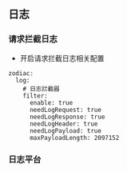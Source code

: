 ## 日志

### 请求拦截日志
- 开启请求拦截日志相关配置
```
zodiac:
  log:
    # 日志拦截器
    filter:
      enable: true
      needLogRequest: true
      needLogResponse: true
      needLogHeader: true
      needLogPayload: true
      maxPayloadLength: 2097152
```

### 日志平台